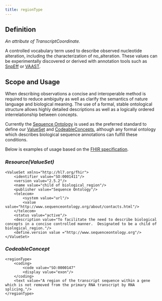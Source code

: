 ```yaml
---
title: regionType
---
```


Definition
--------------------
*An attribute of TranscriptCoordinate.*

A controlled vocabulary term used to describe observed nucleotide alteration, including the characterization of no_alteration.  These values can be experimentally discovered or derived with annotation tools such as [SnpEff](http://snpeff.sourceforge.net/) or [VAAST](http://www.yandell-lab.org/software/vaast.html).

Scope and Usage
--------------------

When describing observations a concise and interoperable method is required to reduce ambiguity as well as clarify the semantics of nature language and biological meaning. The use of a formal, stable ontological structure allows highly detailed descriptions as well as a logically ordered interrelationship between concepts.

Currently the [Sequence Ontology](http://www.sequenceontology.org/) is used as the preferred standard to define our [ValueSet](http://www.hl7.org/implement/standards/fhir/valueset.html) and [CodeableConcepts](http://www.hl7.org/implement/standards/fhir/datatypes.html#CodeableConcept), although any formal ontology which describes biological sequence annotations can fulfill these conditions.

Below is examples of usage based on the [FHIR specification](http://hl7.org/implement/standards/fhir/).

### *Resource(ValueSet)*

    <ValueSet xmlns="http://hl7.org/fhir">
        <identifier value="SO:0001411"/>
        <version value="2.5.2"/>
        <name value="child of biological_region"/>
        <publisher value="Sequence Ontology"/>
        <telecom>
            <system value="url"/>
            <value value="http://www.sequenceontology.org/about/contacts.html"/>
        </telecom>
        <status value="active"/>
        <description value="To facilitate the need to describe biological concepts in a concise controlled manner.  Designated to be a child of biological_region."/>
        <define.version value ="http://www.sequenceontology.org"/>
    </ValueSet>



### *CodeableConcept*

    <regionType>
        <coding>
            <code value="SO:0000147"
            <display value="exon"/>
        </coding>
        <text value="A region of the transcript sequence within a gene which is not removed from the primary RNA transcript by RNA splicing."/>
    </regionType>

